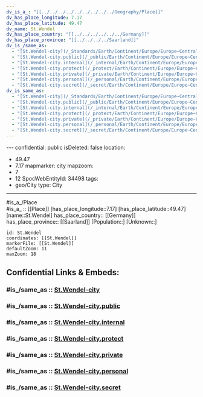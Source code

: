 ```yaml
---
dv_is_a_: "[[../../../../../../../../../Geography/Place]]"
dv_has_place_longitude: 7.17
dv_has_place_latitude: 49.47
dv_name: St.Wendel
dv_has_place_country: "[[../../../../../../Germany]]"
dv_has_place_province: "[[../../../../Saarland]]"
dv_is_/same_as:
  - "[St.Wendel-city](/_Standards/Earth/Continent/Europe/Europe~Central/Germany/Germany~West/Saarland/counties~Saarland/St.Wendel/cities~St.Wendel/St.Wendel-city.md)"
  - "[St.Wendel-city.public](/_public/Earth/Continent/Europe/Europe~Central/Germany/Germany~West/Saarland/counties~Saarland/St.Wendel/cities~St.Wendel/St.Wendel-city.public.md)"
  - "[St.Wendel-city.internal](/_internal/Earth/Continent/Europe/Europe~Central/Germany/Germany~West/Saarland/counties~Saarland/St.Wendel/cities~St.Wendel/St.Wendel-city.internal.md)"
  - "[St.Wendel-city.protect](/_protect/Earth/Continent/Europe/Europe~Central/Germany/Germany~West/Saarland/counties~Saarland/St.Wendel/cities~St.Wendel/St.Wendel-city.protect.md)"
  - "[St.Wendel-city.private](/_private/Earth/Continent/Europe/Europe~Central/Germany/Germany~West/Saarland/counties~Saarland/St.Wendel/cities~St.Wendel/St.Wendel-city.private.md)"
  - "[St.Wendel-city.personal](/_personal/Earth/Continent/Europe/Europe~Central/Germany/Germany~West/Saarland/counties~Saarland/St.Wendel/cities~St.Wendel/St.Wendel-city.personal.md)"
  - "[St.Wendel-city.secret](/_secret/Earth/Continent/Europe/Europe~Central/Germany/Germany~West/Saarland/counties~Saarland/St.Wendel/cities~St.Wendel/St.Wendel-city.secret.md)"
dv_is_same_as:
  - "[St.Wendel-city](/_Standards/Earth/Continent/Europe/Europe~Central/Germany/Germany~West/Saarland/counties~Saarland/St.Wendel/cities~St.Wendel/St.Wendel-city.md)"
  - "[St.Wendel-city.public](/_public/Earth/Continent/Europe/Europe~Central/Germany/Germany~West/Saarland/counties~Saarland/St.Wendel/cities~St.Wendel/St.Wendel-city.public.md)"
  - "[St.Wendel-city.internal](/_internal/Earth/Continent/Europe/Europe~Central/Germany/Germany~West/Saarland/counties~Saarland/St.Wendel/cities~St.Wendel/St.Wendel-city.internal.md)"
  - "[St.Wendel-city.protect](/_protect/Earth/Continent/Europe/Europe~Central/Germany/Germany~West/Saarland/counties~Saarland/St.Wendel/cities~St.Wendel/St.Wendel-city.protect.md)"
  - "[St.Wendel-city.private](/_private/Earth/Continent/Europe/Europe~Central/Germany/Germany~West/Saarland/counties~Saarland/St.Wendel/cities~St.Wendel/St.Wendel-city.private.md)"
  - "[St.Wendel-city.personal](/_personal/Earth/Continent/Europe/Europe~Central/Germany/Germany~West/Saarland/counties~Saarland/St.Wendel/cities~St.Wendel/St.Wendel-city.personal.md)"
  - "[St.Wendel-city.secret](/_secret/Earth/Continent/Europe/Europe~Central/Germany/Germany~West/Saarland/counties~Saarland/St.Wendel/cities~St.Wendel/St.Wendel-city.secret.md)"
---
```

﻿---
confidential: public
isDeleted: false
location:
- 49.47
- 7.17
mapmarker: city
mapzoom:
- 7
- 12
SpocWebEntityId: 34498
tags:
- geo/City
type: City
---

#is_a_/Place  
#is_a_ :: [[Place]] 
[has_place_longitude::7.17] 
[has_place_latitude::49.47] 
[name::St.Wendel] 
has_place_country:: [[Germany]]  
has_place_province:: [[Saarland]] 
[Population::] 
[Unknown::] 


```leaflet
id: St.Wendel
coordinates: [[St.Wendel]] 
markerFile: [[St.Wendel]] 
defaultZoom: 11 
maxZoom: 18
```


## Confidential Links & Embeds: 

### #is_/same_as :: [St.Wendel-city](/_Standards/Earth/Continent/Europe/Europe~Central/Germany/Germany~West/Saarland/counties~Saarland/St.Wendel/cities~St.Wendel/St.Wendel-city.md) 

### #is_/same_as :: [St.Wendel-city.public](/_public/Earth/Continent/Europe/Europe~Central/Germany/Germany~West/Saarland/counties~Saarland/St.Wendel/cities~St.Wendel/St.Wendel-city.public.md) 

### #is_/same_as :: [St.Wendel-city.internal](/_internal/Earth/Continent/Europe/Europe~Central/Germany/Germany~West/Saarland/counties~Saarland/St.Wendel/cities~St.Wendel/St.Wendel-city.internal.md) 

### #is_/same_as :: [St.Wendel-city.protect](/_protect/Earth/Continent/Europe/Europe~Central/Germany/Germany~West/Saarland/counties~Saarland/St.Wendel/cities~St.Wendel/St.Wendel-city.protect.md) 

### #is_/same_as :: [St.Wendel-city.private](/_private/Earth/Continent/Europe/Europe~Central/Germany/Germany~West/Saarland/counties~Saarland/St.Wendel/cities~St.Wendel/St.Wendel-city.private.md) 

### #is_/same_as :: [St.Wendel-city.personal](/_personal/Earth/Continent/Europe/Europe~Central/Germany/Germany~West/Saarland/counties~Saarland/St.Wendel/cities~St.Wendel/St.Wendel-city.personal.md) 

### #is_/same_as :: [St.Wendel-city.secret](/_secret/Earth/Continent/Europe/Europe~Central/Germany/Germany~West/Saarland/counties~Saarland/St.Wendel/cities~St.Wendel/St.Wendel-city.secret.md)

